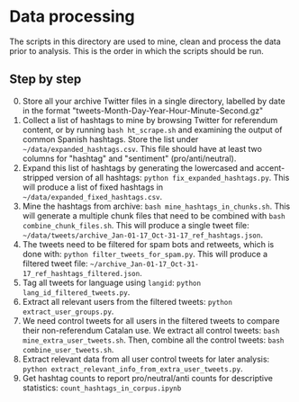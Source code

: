 # Data processing

The scripts in this directory are used to mine, clean and process the data prior to analysis.
This is the order in which the scripts should be run.

## Step by step
0. Store all your archive Twitter files in a single directory, labelled by date in the format "tweets-Month-Day-Year-Hour-Minute-Second.gz"
1. Collect a list of hashtags to mine by browsing Twitter for referendum content,
or by running `bash ht_scrape.sh` and examining the output of common Spanish hashtags. 
Store the list under `~/data/expanded_hashtags.csv`.
This file should have at least two columns for "hashtag" and "sentiment" (pro/anti/neutral).
2. Expand this list of hashtags by generating the lowercased and accent-stripped version of all hashtags: 
`python fix_expanded_hashtags.py`.
This will produce a list of fixed hashtags in `~/data/expanded_fixed_hashtags.csv`.
3. Mine the hashtags from archive: 
`bash mine_hashtags_in_chunks.sh`.
This will generate a multiple chunk files that need to be combined with `bash combine_chunk_files.sh`.
This will produce a single tweet file: `~/data/tweets/archive_Jan-01-17_Oct-31-17_ref_hashtags.json`.
4. The tweets need to be filtered for spam bots and retweets, which is done with: `python filter_tweets_for_spam.py`.
This will produce a filtered tweet file: `~/archive_Jan-01-17_Oct-31-17_ref_hashtags_filtered.json`.
5. Tag all tweets for language using `langid`: `python lang_id_filtered_tweets.py`.
6. Extract all relevant users from the filtered tweets: `python extract_user_groups.py`.
7. We need control tweets for all users in the filtered tweets to compare their non-referendum Catalan use.
We extract all control tweets: `bash mine_extra_user_tweets.sh`.
Then, combine all the control tweets: `bash combine_user_tweets.sh`.
8. Extract relevant data from all user control tweets for later analysis: `python extract_relevant_info_from_extra_user_tweets.py`.
9. Get hashtag counts to report pro/neutral/anti counts for descriptive statistics: `count_hashtags_in_corpus.ipynb`